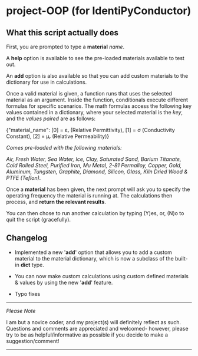 project-OOP (for IdentiPyConductor)
=========================

What this script actually does
------------------------------

First, you are prompted to type a **material** *name*.

A **help** option is available to see the pre-loaded  materials available to test out.

An **add** option is also available so that you can add custom materials to the dictionary for use in calculations.

Once a valid material is given, a function runs that uses the selected material as an argument. Inside the function, conditionals execute different formulas for specific scenarios. The math formulas access the following key values contained in a dictionary, where your selected material is the *key*, and the *values paired* are as follows:

{"material_name": [0] = εᵣ (Relative Permittivity), [1] = σ (Conductivity Constant), [2] = μᵣ (Relative Permeability)}

   *Comes pre-loaded with the following materials:*

   *Air, Fresh Water, Sea Water, Ice, Clay, Saturated Sand, Barium Titanate, Cold Rolled Steel, Purified Iron, Mu Metal, 2-81
   Permalloy, Copper, Gold, Aluminum, Tungsten, Graphite, Diamond, Silicon, Glass, Kiln Dried Wood & PTFE (Teflon).*

Once a **material** has been given, the next prompt will ask you to specify the operating frequency the material is running at. The calculations then process, and **return the relevant results**.

You can then chose to run another calculation by typing (Y)es, or, (N)o to quit the script (gracefully).


Changelog
---------

- Implemented a new '**add**' option that allows you to add a custom material to the material dictionary, which is now a subclass of the built-in **dict** type.

- You can now make custom calculations using custom defined materials & values by using the new '**add**' feature.

- Typo fixes

***
*Please Note*

I am but a novice coder, and my project(s) will definitely reflect as such.
Questions and comments are appreciated and welcomed- however, please try to be as helpful/informative as possible if you decide to make a suggestion/comment!
***
